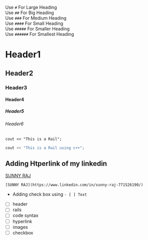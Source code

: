Use   ```#```       For Large Heading <br />
Use   ```##```      For Big Heading <br />
Use   ```###```     For Medium Heading  <br />
Use   ```####```    For Small Heading <br />
Use   ```#####```   For Smaller Heading <br />
Use   ```######```  For Smallest Heading <br />

# Header1 

## Header2

### Header3

#### Header4

##### Header5

###### Header6

```
cout << "This is a Rail";
```

```cpp
cout << "This is a Rail using c++";
```

## Adding Htperlink of my linkedin 
[SUNNY RAJ](https://www.linkedin.com/in/sunny-raj-771526190/)

```
[SUNNY RAJ](https://www.linkedin.com/in/sunny-raj-771526190/)
```

- Adding check box using ```- [ ] Text```
- [ ] header
- [ ] rails
- [ ] code syntax
- [ ] hyperlink
- [ ] images
- [ ] checkbox
